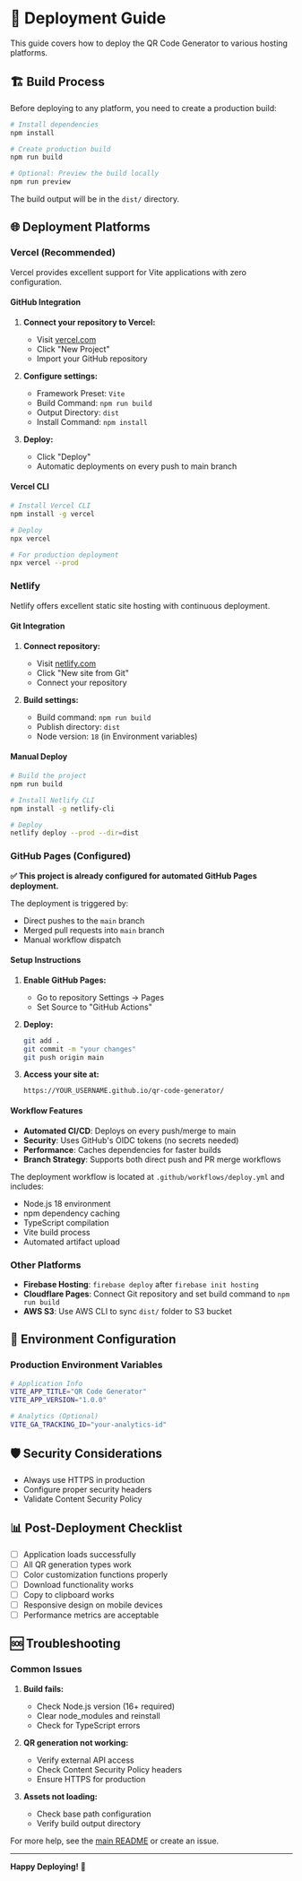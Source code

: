 # 🚀 Deployment Guide

This guide covers how to deploy the QR Code Generator to various hosting platforms.

## 🏗️ Build Process

Before deploying to any platform, you need to create a production build:

```bash
# Install dependencies
npm install

# Create production build
npm run build

# Optional: Preview the build locally
npm run preview
```

The build output will be in the `dist/` directory.

## 🌐 Deployment Platforms

### Vercel (Recommended)

Vercel provides excellent support for Vite applications with zero configuration.

#### GitHub Integration

1. **Connect your repository to Vercel:**

   - Visit [vercel.com](https://vercel.com)
   - Click "New Project"
   - Import your GitHub repository

2. **Configure settings:**

   - Framework Preset: `Vite`
   - Build Command: `npm run build`
   - Output Directory: `dist`
   - Install Command: `npm install`

3. **Deploy:**
   - Click "Deploy"
   - Automatic deployments on every push to main branch

#### Vercel CLI

```bash
# Install Vercel CLI
npm install -g vercel

# Deploy
npx vercel

# For production deployment
npx vercel --prod
```

### Netlify

Netlify offers excellent static site hosting with continuous deployment.

#### Git Integration

1. **Connect repository:**

   - Visit [netlify.com](https://netlify.com)
   - Click "New site from Git"
   - Connect your repository

2. **Build settings:**
   - Build command: `npm run build`
   - Publish directory: `dist`
   - Node version: `18` (in Environment variables)

#### Manual Deploy

```bash
# Build the project
npm run build

# Install Netlify CLI
npm install -g netlify-cli

# Deploy
netlify deploy --prod --dir=dist
```

### GitHub Pages (Configured)

**✅ This project is already configured for automated GitHub Pages deployment.**

The deployment is triggered by:

- Direct pushes to the `main` branch
- Merged pull requests into `main` branch
- Manual workflow dispatch

#### Setup Instructions

1. **Enable GitHub Pages:**

   - Go to repository Settings → Pages
   - Set Source to "GitHub Actions"

2. **Deploy:**

   ```bash
   git add .
   git commit -m "your changes"
   git push origin main
   ```

3. **Access your site at:**
   ```
   https://YOUR_USERNAME.github.io/qr-code-generator/
   ```

#### Workflow Features

- **Automated CI/CD**: Deploys on every push/merge to main
- **Security**: Uses GitHub's OIDC tokens (no secrets needed)
- **Performance**: Caches dependencies for faster builds
- **Branch Strategy**: Supports both direct push and PR merge workflows

The deployment workflow is located at `.github/workflows/deploy.yml` and includes:

- Node.js 18 environment
- npm dependency caching
- TypeScript compilation
- Vite build process
- Automated artifact upload

### Other Platforms

- **Firebase Hosting**: `firebase deploy` after `firebase init hosting`
- **Cloudflare Pages**: Connect Git repository and set build command to `npm run build`
- **AWS S3**: Use AWS CLI to sync `dist/` folder to S3 bucket

## 🔧 Environment Configuration

### Production Environment Variables

```bash
# Application Info
VITE_APP_TITLE="QR Code Generator"
VITE_APP_VERSION="1.0.0"

# Analytics (Optional)
VITE_GA_TRACKING_ID="your-analytics-id"
```

## 🛡️ Security Considerations

- Always use HTTPS in production
- Configure proper security headers
- Validate Content Security Policy

## 📊 Post-Deployment Checklist

- [ ] Application loads successfully
- [ ] All QR generation types work
- [ ] Color customization functions properly
- [ ] Download functionality works
- [ ] Copy to clipboard works
- [ ] Responsive design on mobile devices
- [ ] Performance metrics are acceptable

## 🆘 Troubleshooting

### Common Issues

1. **Build fails:**

   - Check Node.js version (16+ required)
   - Clear node_modules and reinstall
   - Check for TypeScript errors

2. **QR generation not working:**

   - Verify external API access
   - Check Content Security Policy headers
   - Ensure HTTPS for production

3. **Assets not loading:**
   - Check base path configuration
   - Verify build output directory

For more help, see the [main README](../README.md) or create an issue.

---

**Happy Deploying!** 🚀
